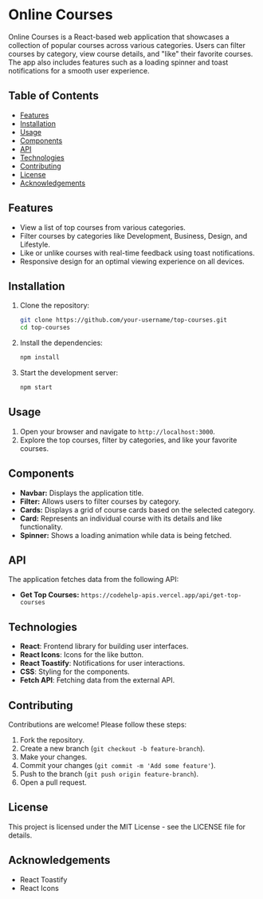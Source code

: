 # Online Courses

Online Courses is a React-based web application that showcases a collection of popular courses across various categories. Users can filter courses by category, view course details, and "like" their favorite courses. The app also includes features such as a loading spinner and toast notifications for a smooth user experience.

## Table of Contents
- [Features](#features)
- [Installation](#installation)
- [Usage](#usage)
- [Components](#components)
- [API](#api)
- [Technologies](#technologies)
- [Contributing](#contributing)
- [License](#license)
- [Acknowledgements](#acknowledgements)

## Features
- View a list of top courses from various categories.
- Filter courses by categories like Development, Business, Design, and Lifestyle.
- Like or unlike courses with real-time feedback using toast notifications.
- Responsive design for an optimal viewing experience on all devices.

## Installation

1. Clone the repository:
   ```bash
   git clone https://github.com/your-username/top-courses.git
   cd top-courses
   ```

2. Install the dependencies:
   ```bash
   npm install
   ```

3. Start the development server:
   ```bash
   npm start
   ```

## Usage
1. Open your browser and navigate to `http://localhost:3000`.
2. Explore the top courses, filter by categories, and like your favorite courses.

## Components
- **Navbar:** Displays the application title.
- **Filter:** Allows users to filter courses by category.
- **Cards:** Displays a grid of course cards based on the selected category.
- **Card:** Represents an individual course with its details and like functionality.
- **Spinner:** Shows a loading animation while data is being fetched.

## API
The application fetches data from the following API:
- **Get Top Courses:** `https://codehelp-apis.vercel.app/api/get-top-courses`

## Technologies
- **React**: Frontend library for building user interfaces.
- **React Icons**: Icons for the like button.
- **React Toastify**: Notifications for user interactions.
- **CSS**: Styling for the components.
- **Fetch API**: Fetching data from the external API.

## Contributing
Contributions are welcome! Please follow these steps:
1. Fork the repository.
2. Create a new branch (`git checkout -b feature-branch`).
3. Make your changes.
4. Commit your changes (`git commit -m 'Add some feature'`).
5. Push to the branch (`git push origin feature-branch`).
6. Open a pull request.

## License
This project is licensed under the MIT License - see the LICENSE file for details.

## Acknowledgements
- React Toastify
- React Icons